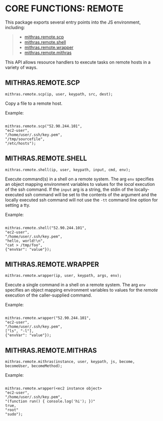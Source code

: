 

# CORE FUNCTIONS: REMOTE




This package exports several entry points into the JS environment,
including:

> * [mithras.remote.scp](#scp)
> * [mithras.remote.shell](#shell)
> * [mithras.remote.wrapper](#wrapper)
> * [mithras.remote.mithras](#mithras)

This API allows resource handlers to execute tasks on remote hosts
in a variety of ways.

## MITHRAS.REMOTE.SCP
<a name="scp"></a>
`mithras.remote.scp(ip, user, keypath, src, dest);`

Copy a file to a remote host.

Example:

```

mithras.remote.scp("52.90.244.101",
"ec2-user",
"/home/user/.ssh/key.pem",
"/tmp/sourcefile",
"/etc/hosts");
```

## MITHRAS.REMOTE.SHELL
<a name="shell"></a>
`mithras.remote.shell(ip, user, keypath, input, cmd, env);`

Execute command(s) in a shell on a remote system.  The arg `env`
specifies an object mapping environment variables to values for the
*local* execution of the ssh command.  If the `input` arg is a
string, the stdin of the locally-executed ssh command will be set
to the contents of the argument and the locally executed ssh
command will not use the `-tt` command line option for setting a
tty.

Example:

```

mithras.remote.shell("52.90.244.101",
"ec2-user",
"/home/user/.ssh/key.pem",
"hello, world!\n",
"cat > /tmp/foo",
{"envVar": "value"});

```

## MITHRAS.REMOTE.WRAPPER
<a name="wrapper"></a>
`mithras.remote.wrapper(ip, user, keypath, args, env);`

Execute a single command in a shell on a remote system.  The arg `env`
specifies an object mapping environment variables to values for the
*remote* execution of the caller-supplied command.

Example:

```

mithras.remote.wrapper("52.90.244.101",
"ec2-user",
"/home/user/.ssh/key.pem",
["ls", "-l"],
{"envVar": "value"});

```
## MITHRAS.REMOTE.MITHRAS

<a name="mithras"></a>
`mithras.remote.mithras(instance, user, keypath, js, become, becomeUser, becomeMethod);`


Example:

```

mithras.remote.wrapper(<ec2 instance object>
"ec2-user",
"/home/user/.ssh/key.pem",
"(function run() { console.log('hi'); })"
true,
"root"
"sudo");

```


